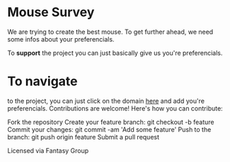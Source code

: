 # Mouse Survey

We are trying to create the best mouse. To get further ahead,
we need some infos about your preferencials.

To **support** the project you can just basically
give us you're preferencials.



# To navigate 

to the project, you can just click on the domain [here](https://dayandnight-city-skyline.netlify.app/)
and add you're preferencials.
Contributions are welcome! Here's how you can contribute:

Fork the repository
Create your feature branch: git checkout -b feature
Commit your changes: git commit -am 'Add some feature'
Push to the branch: git push origin feature
Submit a pull request

Licensed via Fantasy Group

